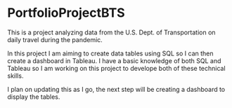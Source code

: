 # PortfolioProjectBTS
This is a project analyzing data from the U.S. Dept. of Transportation on daily travel during the pandemic.

In this project I am aiming to create data tables using SQL so I can then create a dashboard in Tableau. I have a basic knowledge of both SQL and Tableau so I am working on this project to develope both of these technical skills.

I plan on updating this as I go, the next step will be creating a dashboard to display the tables. 

